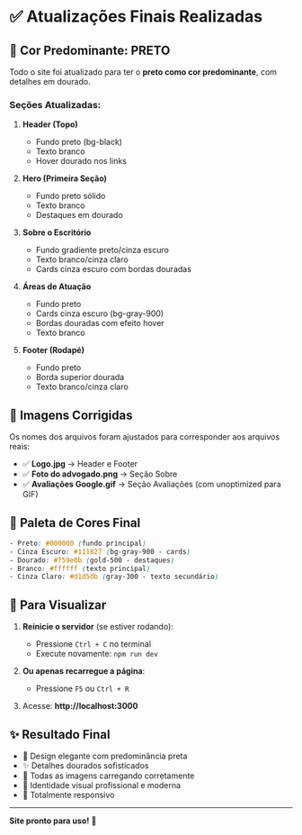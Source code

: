 # ✅ Atualizações Finais Realizadas

## 🖤 Cor Predominante: PRETO

Todo o site foi atualizado para ter o **preto como cor predominante**, com detalhes em dourado.

### Seções Atualizadas:

1. **Header (Topo)**
   - Fundo preto (bg-black)
   - Texto branco
   - Hover dourado nos links

2. **Hero (Primeira Seção)**
   - Fundo preto sólido
   - Texto branco
   - Destaques em dourado

3. **Sobre o Escritório**
   - Fundo gradiente preto/cinza escuro
   - Texto branco/cinza claro
   - Cards cinza escuro com bordas douradas

4. **Áreas de Atuação**
   - Fundo preto
   - Cards cinza escuro (bg-gray-900)
   - Bordas douradas com efeito hover
   - Texto branco

5. **Footer (Rodapé)**
   - Fundo preto
   - Borda superior dourada
   - Texto branco/cinza claro

## 📸 Imagens Corrigidas

Os nomes dos arquivos foram ajustados para corresponder aos arquivos reais:

- ✅ **Logo.jpg** → Header e Footer
- ✅ **Foto do advogado.png** → Seção Sobre
- ✅ **Avaliações Google.gif** → Seção Avaliações (com unoptimized para GIF)

## 🎨 Paleta de Cores Final

```css
- Preto: #000000 (fundo principal)
- Cinza Escuro: #111827 (bg-gray-900 - cards)
- Dourado: #f59e0b (gold-500 - destaques)
- Branco: #ffffff (texto principal)
- Cinza Claro: #d1d5db (gray-300 - texto secundário)
```

## 🚀 Para Visualizar

1. **Reinicie o servidor** (se estiver rodando):
   - Pressione `Ctrl + C` no terminal
   - Execute novamente: `npm run dev`

2. **Ou apenas recarregue a página**:
   - Pressione `F5` ou `Ctrl + R`

3. Acesse: **http://localhost:3000**

## ✨ Resultado Final

- 🖤 Design elegante com predominância preta
- ✨ Detalhes dourados sofisticados
- 📸 Todas as imagens carregando corretamente
- 🎯 Identidade visual profissional e moderna
- 📱 Totalmente responsivo

---

**Site pronto para uso!** 🎉
